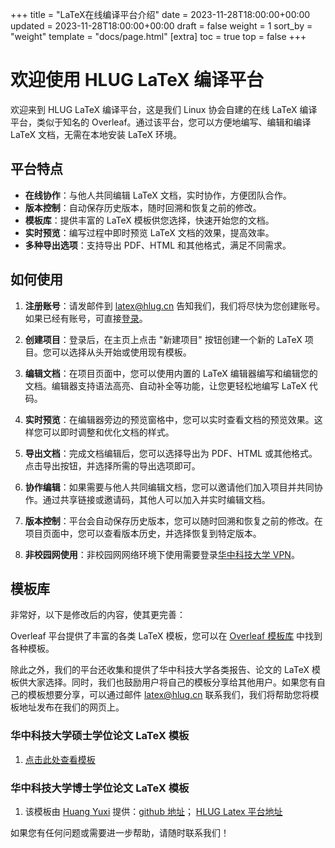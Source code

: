 +++
title = "LaTeX在线编译平台介绍"
date = 2023-11-28T18:00:00+00:00
updated = 2023-11-28T18:00:00+00:00
draft = false
weight = 1
sort_by = "weight"
template = "docs/page.html"
[extra]
toc = true
top = false
+++



# 欢迎使用 HLUG LaTeX 编译平台

欢迎来到 HLUG LaTeX 编译平台，这是我们 Linux 协会自建的在线 LaTeX 编译平台，类似于知名的 Overleaf。通过该平台，您可以方便地编写、编辑和编译 LaTeX 文档，无需在本地安装 LaTeX 环境。

## 平台特点

- **在线协作**：与他人共同编辑 LaTeX 文档，实时协作，方便团队合作。
- **版本控制**：自动保存历史版本，随时回溯和恢复之前的修改。
- **模板库**：提供丰富的 LaTeX 模板供您选择，快速开始您的文档。
- **实时预览**：编写过程中即时预览 LaTeX 文档的效果，提高效率。
- **多种导出选项**：支持导出 PDF、HTML 和其他格式，满足不同需求。

## 如何使用

1. **注册账号**：请发邮件到 latex@hlug.cn 告知我们，我们将尽快为您创建账号。如果已经有账号，可直接[登录](https://latex.hlug.cn)。

2. **创建项目**：登录后，在主页上点击 "新建项目" 按钮创建一个新的 LaTeX 项目。您可以选择从头开始或使用现有模板。

3. **编辑文档**：在项目页面中，您可以使用内置的 LaTeX 编辑器编写和编辑您的文档。编辑器支持语法高亮、自动补全等功能，让您更轻松地编写 LaTeX 代码。

4. **实时预览**：在编辑器旁边的预览窗格中，您可以实时查看文档的预览效果。这样您可以即时调整和优化文档的样式。

5. **导出文档**：完成文档编辑后，您可以选择导出为 PDF、HTML 或其他格式。点击导出按钮，并选择所需的导出选项即可。

6. **协作编辑**：如果需要与他人共同编辑文档，您可以邀请他们加入项目并共同协作。通过共享链接或邀请码，其他人可以加入并实时编辑文档。

7. **版本控制**：平台会自动保存历史版本，您可以随时回溯和恢复之前的修改。在项目页面中，您可以查看版本历史，并选择恢复到特定版本。

8. **非校园网使用**：非校园网网络环境下使用需要登录[华中科技大学 VPN](http://ncc.hust.edu.cn/jgfw/VPN.htm)。

## 模板库

非常好，以下是修改后的内容，使其更完善：

Overleaf 平台提供了丰富的各类 LaTeX 模板，您可以在 [Overleaf 模板库](https://www.overleaf.com/latex/templates) 中找到各种模板。

除此之外，我们的平台还收集和提供了华中科技大学各类报告、论文的 LaTeX 模板供大家选择。同时，我们也鼓励用户将自己的模板分享给其他用户。如果您有自己的模板想要分享，可以通过邮件 latex@hlug.cn 联系我们，我们将帮助您将模板地址发布在我们的网页上。

### 华中科技大学硕士学位论文 LaTeX 模板

1. [点击此处查看模板](https://latex.hlug.cn/read/jscxvzfdsvgv)

### 华中科技大学博士学位论文 LaTeX 模板

1. 该模板由 [Huang Yuxi](https://github.com/huangyxi) 提供：[github 地址](https://github.com/hust-latex/hustthesis.git)； [HLUG Latex 平台地址](https://latex.hlug.cn/read/mvspwjmgkbrt)



如果您有任何问题或需要进一步帮助，请随时联系我们！